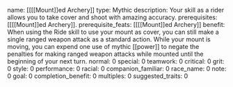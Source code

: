 name: [[[[Mount]]ed Archery]]
type: Mythic
description: Your skill as a rider allows you to take cover and shoot with amazing accuracy.
prerequisites: [[[[Mount]]ed Archery]].
prerequisite_feats: [[[[Mount]]ed Archery]]
benefit: When using the Ride skill to use your mount as cover, you can still make a single ranged weapon attack as a standard action. While your mount is moving, you can expend one use of mythic [[power]] to negate the penalties for making ranged weapon attacks while mounted until the beginning of your next turn.
normal: 0
special: 0
teamwork: 0
critical: 0
grit: 0
style: 0
performance: 0
racial: 0
companion_familiar: 0
race_name: 0
note: 0
goal: 0
completion_benefit: 0
multiples: 0
suggested_traits: 0
